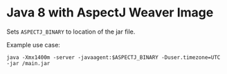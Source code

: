 # Java 8 with AspectJ Weaver Image

Sets `ASPECTJ_BINARY` to location of the jar file.

Example use case:
```
java -Xmx1400m -server -javaagent:$ASPECTJ_BINARY -Duser.timezone=UTC -jar /main.jar
```
